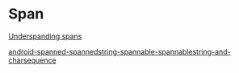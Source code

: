 # Span

[Underspanding spans](https://medium.com/androiddevelopers/underspanding-spans-1b91008b97e4)

[android-spanned-spannedstring-spannable-spannablestring-and-charsequence](https://stackoverflow.com/questions/17546955/android-spanned-spannedstring-spannable-spannablestring-and-charsequence)